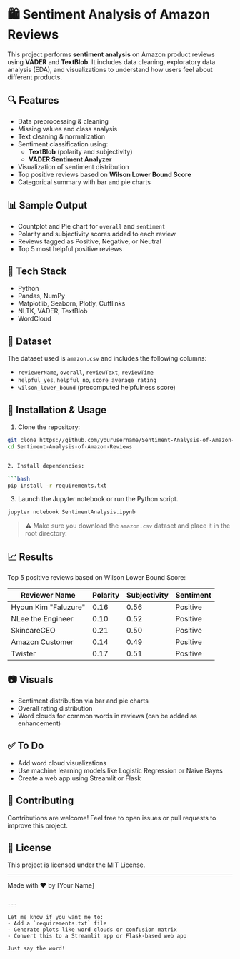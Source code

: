 # 🛍️ Sentiment Analysis of Amazon Reviews

This project performs **sentiment analysis** on Amazon product reviews using **VADER** and **TextBlob**. It includes data cleaning, exploratory data analysis (EDA), and visualizations to understand how users feel about different products.

## 🔍 Features

- Data preprocessing & cleaning
- Missing values and class analysis
- Text cleaning & normalization
- Sentiment classification using:
  - **TextBlob** (polarity and subjectivity)
  - **VADER Sentiment Analyzer**
- Visualization of sentiment distribution
- Top positive reviews based on **Wilson Lower Bound Score**
- Categorical summary with bar and pie charts

## 📊 Sample Output

- Countplot and Pie chart for `overall` and `sentiment`
- Polarity and subjectivity scores added to each review
- Reviews tagged as Positive, Negative, or Neutral
- Top 5 most helpful positive reviews

## 🧰 Tech Stack

- Python
- Pandas, NumPy
- Matplotlib, Seaborn, Plotly, Cufflinks
- NLTK, VADER, TextBlob
- WordCloud

## 📁 Dataset

The dataset used is `amazon.csv` and includes the following columns:
- `reviewerName`, `overall`, `reviewText`, `reviewTime`
- `helpful_yes`, `helpful_no`, `score_average_rating`
- `wilson_lower_bound` (precomputed helpfulness score)

## 🧪 Installation & Usage

1. Clone the repository:

```bash
git clone https://github.com/yourusername/Sentiment-Analysis-of-Amazon-Reviews.git
cd Sentiment-Analysis-of-Amazon-Reviews


2. Install dependencies:

```bash
pip install -r requirements.txt
```

3. Launch the Jupyter notebook or run the Python script.

```bash
jupyter notebook SentimentAnalysis.ipynb
```

> ⚠️ Make sure you download the `amazon.csv` dataset and place it in the root directory.

## 📈 Results

Top 5 positive reviews based on Wilson Lower Bound Score:

| Reviewer Name        | Polarity | Subjectivity | Sentiment |
| -------------------- | -------- | ------------ | --------- |
| Hyoun Kim "Faluzure" | 0.16     | 0.56         | Positive  |
| NLee the Engineer    | 0.10     | 0.52         | Positive  |
| SkincareCEO          | 0.21     | 0.50         | Positive  |
| Amazon Customer      | 0.14     | 0.49         | Positive  |
| Twister              | 0.17     | 0.51         | Positive  |

## 📷 Visuals

* Sentiment distribution via bar and pie charts
* Overall rating distribution
* Word clouds for common words in reviews (can be added as enhancement)

## ✅ To Do

* Add word cloud visualizations
* Use machine learning models like Logistic Regression or Naive Bayes
* Create a web app using Streamlit or Flask

## 🤝 Contributing

Contributions are welcome! Feel free to open issues or pull requests to improve this project.

## 📜 License

This project is licensed under the MIT License.

---

Made with ❤️ by \[Your Name]

```

---

Let me know if you want me to:
- Add a `requirements.txt` file
- Generate plots like word clouds or confusion matrix
- Convert this to a Streamlit app or Flask-based web app

Just say the word!
```
